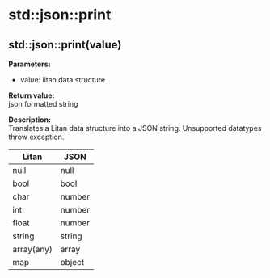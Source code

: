# std::json::print

## std::json::print(value)
**Parameters:**
- value: litan data structure

**Return value:**  
json formatted string

**Description:**  
Translates a Litan data structure into a JSON string. Unsupported datatypes throw exception.

| Litan      | JSON   |
| ---------- | ------ |
| null       | null   |
| bool       | bool   |
| char       | number |
| int        | number |
| float      | number |
| string     | string |
| array(any) | array  |
| map        | object |
